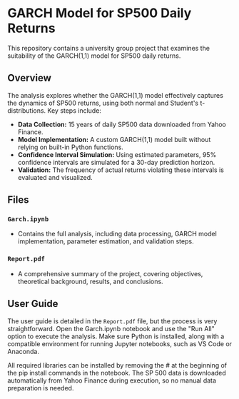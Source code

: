 # GARCH Model for SP500 Daily Returns
This repository contains a university group project that examines the suitability of the GARCH(1,1) model for SP500 daily returns. 

## Overview
The analysis explores whether the GARCH(1,1) model effectively captures the dynamics of SP500 returns, using both normal and Student's t-distributions. Key steps include:

- **Data Collection:** 15 years of daily SP500 data downloaded from Yahoo Finance.
- **Model Implementation:** A custom GARCH(1,1) model built without relying on built-in Python functions.
- **Confidence Interval Simulation:** Using estimated parameters, 95% confidence intervals are simulated for a 30-day prediction horizon.
- **Validation:** The frequency of actual returns violating these intervals is evaluated and visualized.

## Files
### `Garch.ipynb`
- Contains the full analysis, including data processing, GARCH model implementation, parameter estimation, and validation steps.

### `Report.pdf`
- A comprehensive summary of the project, covering objectives, theoretical background, results, and conclusions.

## User Guide

The user guide is detailed in the `Report.pdf` file, but the process is very straightforward. Open the Garch.ipynb notebook and use the "Run All" option to execute the analysis. Make sure Python is installed, along with a compatible environment for running Jupyter notebooks, such as VS Code or Anaconda.

All required libraries can be installed by removing the # at the beginning of the pip install commands in the notebook. The SP 500 data is downloaded automatically from Yahoo Finance during execution, so no manual data preparation is needed.

